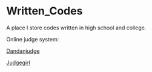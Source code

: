 # Written_Codes

A place I store codes written in high school and college.

Online judge system:

[Dandanjudge](<https://dandanjudge.fdhs.tyc.edu.tw/>)

[Judgegirl](<https://judgegirl.csie.org>)
